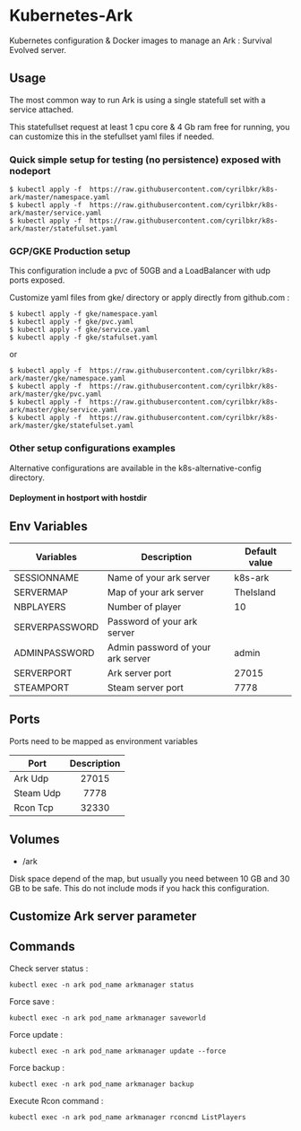 # Kubernetes-Ark

Kubernetes configuration & Docker images to manage an Ark : Survival Evolved server.

## Usage

The most common way to run Ark is using a single statefull set with a service attached.

This statefullset request at least 1 cpu core & 4 Gb ram free for running, you can customize this in the stefullset yaml files if needed.


### Quick simple setup for testing (no persistence) exposed with nodeport

    $ kubectl apply -f  https://raw.githubusercontent.com/cyrilbkr/k8s-ark/master/namespace.yaml
    $ kubectl apply -f  https://raw.githubusercontent.com/cyrilbkr/k8s-ark/master/service.yaml
    $ kubectl apply -f  https://raw.githubusercontent.com/cyrilbkr/k8s-ark/master/statefulset.yaml
    
### GCP/GKE Production setup 

This configuration include a pvc of 50GB and a LoadBalancer with udp ports exposed.

Customize yaml files from gke/ directory or apply directly from github.com : 

    $ kubectl apply -f gke/namespace.yaml
    $ kubectl apply -f gke/pvc.yaml
    $ kubectl apply -f gke/service.yaml
    $ kubectl apply -f gke/stafulset.yaml

or

    $ kubectl apply -f  https://raw.githubusercontent.com/cyrilbkr/k8s-ark/master/gke/namespace.yaml
    $ kubectl apply -f  https://raw.githubusercontent.com/cyrilbkr/k8s-ark/master/gke/pvc.yaml
    $ kubectl apply -f  https://raw.githubusercontent.com/cyrilbkr/k8s-ark/master/gke/service.yaml
    $ kubectl apply -f  https://raw.githubusercontent.com/cyrilbkr/k8s-ark/master/gke/statefulset.yaml

### Other setup configurations examples

Alternative configurations are available in the k8s-alternative-config directory.

#### Deployment in hostport with hostdir

## Env Variables


| Variables | Description | Default value  |
| ------------- | ------------- | ------------- |
| SESSIONNAME | Name of your ark server | k8s-ark |
| SERVERMAP | Map of your ark server | TheIsland |
| NBPLAYERS | Number of player | 10 |
| SERVERPASSWORD | Password of your ark server |  |
| ADMINPASSWORD | Admin password of your ark server | admin |
| SERVERPORT | Ark server port |  27015 |
| STEAMPORT | Steam server port | 7778 |


## Ports

Ports need to be mapped as environment variables

| Port | Description |
| ------------- |:-------------:| 
| Ark Udp | 27015 |
| Steam Udp | 7778 |
| Rcon Tcp | 32330 |

## Volumes

* /ark

Disk space depend of the map, but usually you need between 10 GB and 30 GB to be safe. This do not include mods if you hack this configuration.



## Customize Ark server parameter


## Commands

Check server status : 

    kubectl exec -n ark pod_name arkmanager status

Force save :

    kubectl exec -n ark pod_name arkmanager saveworld

Force update : 

    kubectl exec -n ark pod_name arkmanager update --force

Force backup : 

    kubectl exec -n ark pod_name arkmanager backup

Execute Rcon command : 

    kubectl exec -n ark pod_name arkmanager rconcmd ListPlayers



